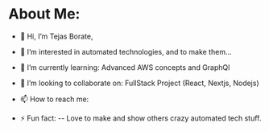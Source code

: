 # About Me:

- 👋 Hi, I’m Tejas Borate,
- 👀 I’m interested in automated technologies, and to make them...
- 🌱 I’m currently learning:
   Advanced AWS concepts and GraphQl
- 💞️ I’m looking to collaborate on:
  FullStack Project (React, Nextjs, Nodejs)
- 📫 How to reach me:
  
- ⚡ Fun fact:
-- Love to make and show others crazy automated tech stuff.

<!---
tejasborate11/tejasborate11 is a ✨ special ✨ repository because its `README.md` (this file) appears on your GitHub profile.
You can click the Preview link to take a look at your changes.
--->
